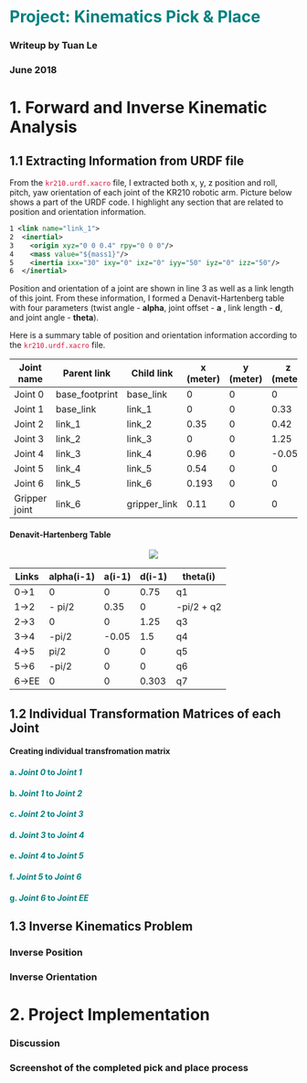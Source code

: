 # <span style="color:teal"> Project: Kinematics Pick & Place

### Writeup by Tuan Le
### June 2018

# 1. Forward and Inverse Kinematic Analysis

## 1.1 Extracting Information from URDF file
From the <span style="color:crimson"> `kr210.urdf.xacro` </span> file, I extracted both x, y, z position and roll, pitch, yaw orientation of each joint of the KR210 robotic arm. Picture below shows a part of the URDF code. I highlight any section that are related to position and orientation information.

```xml
1 <link name="link_1">
2  <inertial>
3    <origin xyz="0 0 0.4" rpy="0 0 0"/>
4    <mass value="${mass1}"/>
5    <inertia ixx="30" ixy="0" ixz="0" iyy="50" iyz="0" izz="50"/>
6  </inertial>
```
Position and orientation of a joint are shown in line 3 as well as a link length of this joint. From these information, I formed a Denavit-Hartenberg table with four parameters (twist angle - **alpha**, joint offset - **a** , link length - **d**, and joint angle - **theta**).

Here is a summary table of position and orientation information according to the <span style="color:crimson"> `kr210.urdf.xacro` </span> file.

Joint name|Parent link|Child link|x (meter)| y (meter)| z (meter)|roll (deg)|pitch (deg)|yaw (deg)|
-|-|-|-|-|-|-|-|-|
Joint 0  | base_footprint | base_link | 0 | 0 | 0 | 0 | 0 | 0
Joint 1  | base_link | link_1 | 0 | 0 | 0.33 | 0 | 0 | 0
Joint 2  | link_1 | link_2 | 0.35 | 0 | 0.42 | 0 | 0 | 0
Joint 3  | link_2 | link_3 | 0 | 0 | 1.25 | 0  | 0 | 0
Joint 4  | link_3 | link_4 | 0.96 | 0 | -0.054 | 0 | 0 | 0
Joint 5  | link_4 | link_5 | 0.54 | 0 | 0 | 0 | 0 | 0
Joint 6  | link_5 | link_6 |  0.193| 0 | 0 | 0 | 0 | 0
Gripper joint  | link_6 | gripper_link | 0.11 | 0 | 0 | 0 | 0 | 0


#### Denavit-Hartenberg Table

<p align="center"><img src="./src/RoboND-Kinematics-Project/misc_images/forward_kinematic.png"></p>

Links | alpha(i-1) | a(i-1) | d(i-1) | theta(i)
--- | --- | --- | --- | ---
0->1 | 0 | 0 | 0.75 | q1
1->2 | - pi/2 | 0.35 | 0 | -pi/2 + q2
2->3 | 0 | 0 | 1.25 | q3
3->4 |  -pi/2 | -0.05 | 1.5 | q4
4->5 | pi/2 | 0 | 0 | q5
5->6 | -pi/2 | 0 | 0 | q6
6->EE | 0 | 0 | 0.303 | q7

## 1.2 Individual Transformation Matrices of each Joint
#### Creating individual transfromation matrix

#### <span style="color:teal"> a. *Joint 0* to *Joint 1*

#### <span style="color:teal"> b. *Joint 1* to *Joint 2*

#### <span style="color:teal"> c. *Joint 2* to *Joint 3*

#### <span style="color:teal"> d. *Joint 3* to *Joint 4*

#### <span style="color:teal"> e. *Joint 4* to *Joint 5*

#### <span style="color:teal"> f. *Joint 5* to *Joint 6*

#### <span style="color:teal"> g. *Joint 6* to *Joint EE*

## 1.3 Inverse Kinematics Problem

### Inverse Position

### Inverse Orientation

# 2. Project Implementation

### Discussion

### Screenshot of the completed pick and place process
